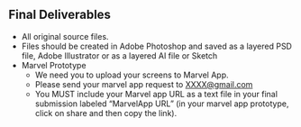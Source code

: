 ## Final Deliverables

- All original source files.
- Files should be created in Adobe Photoshop and saved as a layered PSD file, Adobe Illustrator or as a layered AI file or Sketch
- Marvel Prototype
    - We need you to upload your screens to Marvel App.
    - Please send your marvel app request to XXXX@gmail.com 
    - You MUST include your Marvel app URL as a text file in your final submission labeled “MarvelApp URL” (in your marvel app prototype, click on share and then copy the link).
